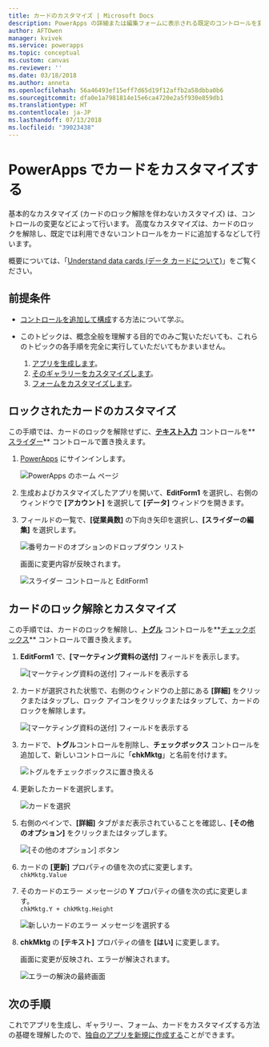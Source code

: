```yaml
---
title: カードのカスタマイズ | Microsoft Docs
description: PowerApps の詳細または編集フォームに表示される既定のコントロールを変更します。
author: AFTOwen
manager: kvivek
ms.service: powerapps
ms.topic: conceptual
ms.custom: canvas
ms.reviewer: ''
ms.date: 03/18/2018
ms.author: anneta
ms.openlocfilehash: 56a46493ef15eff7d65d19f12affb2a58dbba0b6
ms.sourcegitcommit: dfa0e1a7981814e15e6ca4720e2a5f930e859db1
ms.translationtype: HT
ms.contentlocale: ja-JP
ms.lasthandoff: 07/13/2018
ms.locfileid: "39023438"
---
```

# <a name="customize-a-card-in-powerapps"></a>PowerApps でカードをカスタマイズする
基本的なカスタマイズ (カードのロック解除を伴わないカスタマイズ) は、コントロールの変更などによって行います。 高度なカスタマイズは、カードのロックを解除し、既定では利用できないコントロールをカードに追加するなどして行います。

概要については、「[Understand data cards (データ カードについて)](working-with-cards.md)」をご覧ください。

## <a name="prerequisites"></a>前提条件

* [コントロールを追加して構成](add-configure-controls.md)する方法について学ぶ。
* このトピックは、概念全般を理解する目的でのみご覧いただいても、これらのトピックの各手順を完全に実行していただいてもかまいません。

  1. [アプリを生成します](data-platform-create-app.md)。
  2. [そのギャラリーをカスタマイズします](customize-layout-sharepoint.md)。
  3. [フォームをカスタマイズします](customize-forms-sharepoint.md)。

## <a name="customize-a-locked-card"></a>ロックされたカードのカスタマイズ
この手順では、カードのロックを解除せずに、**[テキスト入力](controls/control-text-input.md)** コントロールを**[スライダー](controls/control-slider.md)** コントロールで置き換えます。

1. [PowerApps](http://web.powerapps.com) にサインインします。

    ![PowerApps のホーム ページ](./media/customize-card/sign-in.png)

1. 生成およびカスタマイズしたアプリを開いて、**EditForm1** を選択し、右側のウィンドウで **[アカウント]** を選択して **[データ]** ウィンドウを開きます。

1. フィールドの一覧で、**[従業員数]** の下向き矢印を選択し、**[スライダーの編集]** を選択します。

    ![番号カードのオプションのドロップダウン リスト](./media/customize-card/card-selector.png)

    画面に変更内容が反映されます。

    ![スライダー コントロールと EditForm1](./media/customize-card/add-slider.png)

## <a name="unlock-and-customize-a-card"></a>カードのロック解除とカスタマイズ
この手順では、カードのロックを解除し、**[トグル](controls/control-toggle.md)** コントロールを**[チェックボックス](controls/control-check-box.md)** コントロールで置き換えます。

1. **EditForm1** で、**[マーケティング資料の送付]** フィールドを表示します。

    ![[マーケティング資料の送付] フィールドを表示する](./media/customize-card/show-field.png)

2. カードが選択された状態で、右側のウィンドウの上部にある **[詳細]** をクリックまたはタップし、ロック アイコンをクリックまたはタップして、カードのロックを解除します。

    ![[マーケティング資料の送付] フィールドを表示する](./media/customize-card/unlock-card.png)

1. カードで、**トグル**コントロールを削除し、**チェックボックス** コントロールを追加して、新しいコントロールに「**chkMktg**」と名前を付けます。

    ![トグルをチェックボックスに置き換える](./media/customize-card/add-checkbox.png)

1. 更新したカードを選択します。

    ![カードを選択](./media/customize-card/select-card.png)

1. 右側のペインで、**[詳細]** タブがまだ表示されていることを確認し、**[その他のオプション]** をクリックまたはタップします。

    ![[その他のオプション] ボタン](./media/customize-card/more-options.png)

1. カードの **[更新]** プロパティの値を次の式に変更します。
<br>`chkMktg.Value`

1. そのカードのエラー メッセージの **Y** プロパティの値を次の式に変更します。<br>
`chkMktg.Y + chkMktg.Height`

    ![新しいカードのエラー メッセージを選択する](./media/customize-card/select-error.png)

1. **chkMktg** の **[テキスト]** プロパティの値を **[はい]** に変更します。

    画面に変更が反映され、エラーが解決されます。

    ![エラーの解決の最終画面](./media/customize-card/final-screen.png)

## <a name="next-steps"></a>次の手順
これでアプリを生成し、ギャラリー、フォーム、カードをカスタマイズする方法の基礎を理解したので、[独自のアプリを新規に作成する](data-platform-create-app-scratch.md)ことができます。
